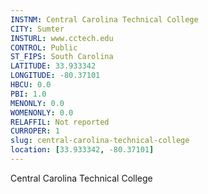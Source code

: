 ```yaml
---
INSTNM: Central Carolina Technical College
CITY: Sumter
INSTURL: www.cctech.edu
CONTROL: Public
ST_FIPS: South Carolina
LATITUDE: 33.933342
LONGITUDE: -80.37101
HBCU: 0.0
PBI: 1.0
MENONLY: 0.0
WOMENONLY: 0.0
RELAFFIL: Not reported
CURROPER: 1
slug: central-carolina-technical-college
location: [33.933342, -80.37101]
---
```

Central Carolina Technical College